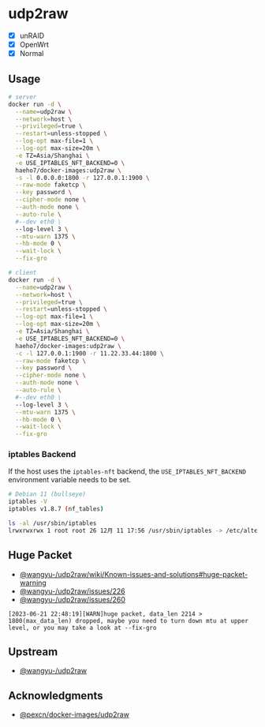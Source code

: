 # udp2raw

- [x] unRAID
- [x] OpenWrt
- [x] Normal

## Usage

```sh
# server
docker run -d \
  --name=udp2raw \
  --network=host \
  --privileged=true \
  --restart=unless-stopped \
  --log-opt max-file=1 \
  --log-opt max-size=20m \
  -e TZ=Asia/Shanghai \
  -e USE_IPTABLES_NFT_BACKEND=0 \
  haeho7/docker-images:udp2raw \
  -s -l 0.0.0.0:1800 -r 127.0.0.1:1900 \
  --raw-mode faketcp \
  --key password \
  --cipher-mode none \
  --auth-mode none \
  --auto-rule \
  #--dev eth0 \
  --log-level 3 \
  --mtu-warn 1375 \
  --hb-mode 0 \
  --wait-lock \
  --fix-gro

# client
docker run -d \
  --name=udp2raw \
  --network=host \
  --privileged=true \
  --restart=unless-stopped \
  --log-opt max-file=1 \
  --log-opt max-size=20m \
  -e TZ=Asia/Shanghai \
  -e USE_IPTABLES_NFT_BACKEND=0 \
  haeho7/docker-images:udp2raw \
  -c -l 127.0.0.1:1900 -r 11.22.33.44:1800 \
  --raw-mode faketcp \
  --key password \
  --cipher-mode none \
  --auth-mode none \
  --auto-rule \
  #--dev eth0 \
  --log-level 3 \
  --mtu-warn 1375 \
  --hb-mode 0 \
  --wait-lock \
  --fix-gro
```

### iptables Backend

If the host uses the `iptables-nft` backend, the `USE_IPTABLES_NFT_BACKEND` environment variable needs to be set.

```sh
# Debian 11 (bullseye)
iptables -V
iptables v1.8.7 (nf_tables)

ls -al /usr/sbin/iptables
lrwxrwxrwx 1 root root 26 12月 11 17:56 /usr/sbin/iptables -> /etc/alternatives/iptables
```

## Huge Packet

- [@wangyu-/udp2raw/wiki/Known-issues-and-solutions#huge-packet-warning](https://github.com/wangyu-/udp2raw/wiki/Known-issues-and-solutions#huge-packet-warning)
- [@wangyu-/udp2raw/issues/226](https://github.com/wangyu-/udp2raw/issues/226)
- [@wangyu-/udp2raw/issues/260](https://github.com/wangyu-/udp2raw/issues/260)

```log
[2023-06-21 22:48:19][WARN]huge packet, data_len 2214 > 1800(max_data_len) dropped, maybe you need to turn down mtu at upper level, or you may take a look at --fix-gro
```

## Upstream

- [@wangyu-/udp2raw](https://github.com/wangyu-/udp2raw)

## Acknowledgments

- [@pexcn/docker-images/udp2raw](https://github.com/pexcn/docker-images/tree/master/net/udp2raw)
